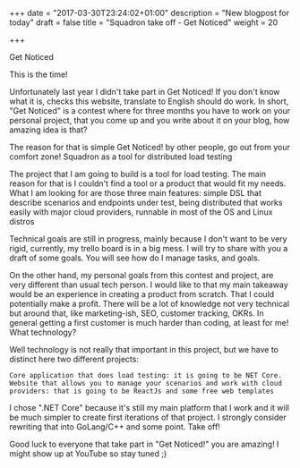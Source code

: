 +++
date = "2017-03-30T23:24:02+01:00"
description = "New blogpost for today"
draft = false
title = "Squadron take off - Get Noticed"
weight = 20

+++

Get Noticed

This is the time!

Unfortunately last year I didn't take part in Get Noticed! If you don't know what it is, checks this website, translate to English should do work.
In short, "Get Noticed" is a contest where for three months you have to work on
your personal project, that you come up and you write about it on your blog, how amazing idea is that?

The reason for that is simple Get Noticed! by other people, go out from your comfort zone!
Squadron as a tool for distributed load testing

The project that I am going to build is a tool for load testing. The main reason for that is I couldn't find a tool or a product that would fit my needs. What I am looking for are those three main features: simple DSL that describe scenarios and endpoints under test, being distributed that works easily with major cloud providers, runnable in most of the OS and Linux distros

Technical goals are still in progress, mainly because I don't want to be very rigid, currently, my trello board is in a big mess. I will try to share with you a draft of some goals. You will see how do I manage tasks, and goals.

On the other hand, my personal goals from this contest and project, are very different than usual tech person. I would like to that my main takeaway would be an experience in creating a product from scratch. That I could potentially make a profit. There will be a lot of knowledge not very technical but around that, like marketing-ish, SEO, customer tracking, OKRs. In general getting a first customer is much harder than coding, at least for me!
What technology?

Well technology is not really that important in this project, but we have to distinct here two different projects:

    Core application that does load testing: it is going to be NET Core.
    Website that allows you to manage your scenarios and work with cloud providers: that is going to be ReactJs and some free web templates

I chose ".NET Core" because it's still my main platform that I work and it will be much simpler to create first iterations of that project. I strongly consider rewriting that into GoLang/C++ and some point.
Take off!

Good luck to everyone that take part in "Get Noticed!" you are amazing! I might show up at YouTube so stay tuned ;)